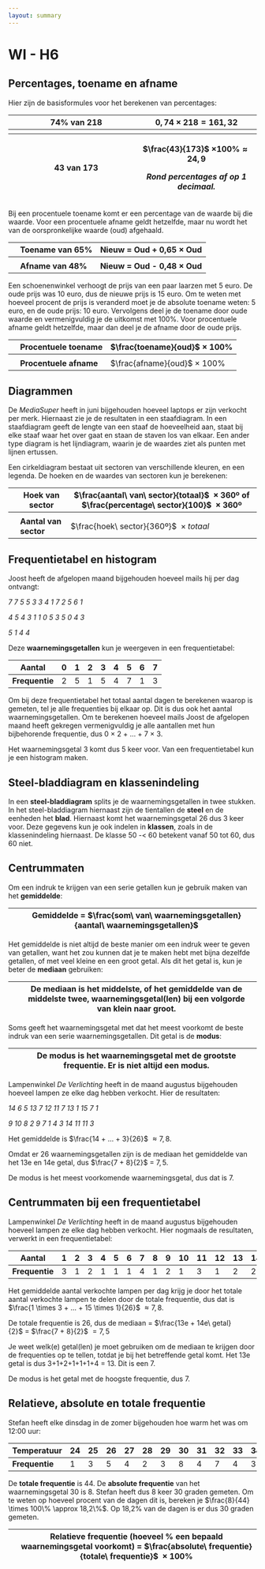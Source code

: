 ```yaml
---
layout: summary
---
```


# WI - H6

## Percentages, toename en afname

Hier zijn de basisformules voor het berekenen van percentages:

<table>
<colgroup>
<col style="width: 1%" />
<col style="width: 49%" />
<col style="width: 49%" />
</colgroup>
<thead>
<tr>
<th></th>
<th><strong>74% van 218</strong></th>
<th><span class="math inline">0, 74 × 218 = 161, 32</span></th>
</tr>
<tr>
<th></th>
<th></th>
<th></th>
</tr>
<tr>
<th></th>
<th><strong>43 van 173</strong></th>
<th><p><span class="math inline">$\frac{43}{173}$</span> <span class="math inline">×100% ≈ 24, 9</span></p>
<p><em><strong>Rond percentages af op 1 decimaal.</strong></em></p></th>
</tr>
</thead>
<tbody>
</tbody>
</table>

Bij een procentuele toename komt er een percentage van de waarde bij die waarde. Voor een procentuele afname geldt hetzelfde, maar nu wordt het van de oorspronkelijke waarde (oud) afgehaald.

|     | **Toename van 65%** | **Nieuw = Oud + 0,65 × Oud** |
|-----|---------------------|------------------------------|
|     |                     |                              |
|     | **Afname van 48%**  | **Nieuw = Oud - 0,48 × Oud** |

Een schoenenwinkel verhoogt de prijs van een paar laarzen met 5 euro. De oude prijs was 10 euro, dus de nieuwe prijs is 15 euro. Om te weten met hoeveel procent de prijs is veranderd moet je de absolute toename weten: 5 euro, en de oude prijs: 10 euro. Vervolgens deel je de toename door oude waarde en vermenigvuldig je de uitkomst met 100%. Voor procentuele afname geldt hetzelfde, maar dan deel je de afname door de oude prijs.

|     | **Procentuele toename** | $`\frac{toename}{oud}`$$`\  \times \ 100\%`$ |
|-----|-------------------------|----------------------------------------------|
|     |                         |                                              |
|     | **Procentuele afname**  | $`\frac{afname}{oud}`$$`\  \times \ 100\%`$  |

## Diagrammen

De *MediaSuper* heeft in juni bijgehouden hoeveel laptops er zijn verkocht per merk. Hiernaast zie je de resultaten in een staafdiagram. In een staafdiagram geeft de lengte van een staaf de hoeveelheid aan, staat bij elke staaf waar het over gaat en staan de staven los van elkaar. Een ander type diagram is het lijndiagram, waarin je de waardes ziet als punten met lijnen ertussen.

Een cirkeldiagram bestaat uit sectoren van verschillende kleuren, en een legenda. De hoeken en de waardes van sectoren kun je berekenen:

|  | **Hoek van sector** | $`\frac{aantal\ van\ sector}{totaal}`$$`\  \times 360`$º of $`\frac{percentage\ sector}{100}`$$`\  \times 360`$º |
|----|----|----|
|  |  |  |
|  | **Aantal van sector** | $`\frac{hoek\ sector}{360º}`$$`\  \times totaal`$ |

## Frequentietabel en histogram

Joost heeft de afgelopen maand bijgehouden hoeveel mails hij per dag ontvangt:

*<span class="mark">7 7 5 5 3 3 4 1 7 2 5 6 1</span>*

*<span class="mark">4 5 4 3 1 1 0 5 3 5 0 4 3</span>*

*<span class="mark">5 1 4 4</span>*

<span class="mark">Deze **waarnemingsgetallen** kun je weergeven in een frequentietabel:</span>

| **<span class="mark">Aantal</span>** | <span class="mark">0</span> | <span class="mark">1</span> | <span class="mark">2</span> | <span class="mark">3</span> | <span class="mark">4</span> | <span class="mark">5</span> | <span class="mark">6</span> | <span class="mark">7</span> |
|----|----|----|----|----|----|----|----|----|
| **<span class="mark">Frequentie</span>** | <span class="mark">2</span> | <span class="mark">5</span> | <span class="mark">1</span> | <span class="mark">5</span> | <span class="mark">4</span> | <span class="mark">7</span> | <span class="mark">1</span> | <span class="mark">3</span> |

<span class="mark">Om bij deze frequentietabel het totaal aantal dagen te berekenen waarop is gemeten, tel je alle frequenties bij elkaar op. Dit is dus ook het aantal waarnemingsgetallen. Om te berekenen hoeveel mails Joost de afgelopen maand heeft gekregen vermenigvuldig je alle aantallen met hun bijbehorende frequentie, dus 0 × 2 + … + 7 × 3.</span>

<span class="mark">Het waarnemingsgetal 3 komt dus 5 keer voor. Van een frequentietabel kun je een histogram maken.</span>

## Steel-bladdiagram en klassenindeling

<span class="mark">In een **steel-bladdiagram** splits je de waarnemingsgetallen in twee stukken. In het steel-bladdiagram hiernaast zijn de tientallen de **steel** en de eenheden het **blad**. Hiernaast komt het waarnemingsgetal 26 dus 3 keer voor. Deze gegevens kun je ook indelen in **klassen**, zoals in de klassenindeling hiernaast. De klasse 50 -\< 60 betekent vanaf 50 tot 60, dus 60 niet.</span>

## Centrummaten

Om een indruk te krijgen van een serie getallen kun je gebruik maken van het **gemiddelde**:

|  | **Gemiddelde =** $`\frac{som\ van\ waarnemingsgetallen}{aantal\ waarnemingsgetallen}`$ |
|----|----|

Het gemiddelde is niet altijd de beste manier om een indruk weer te geven van getallen, want het zou kunnen dat je te maken hebt met bijna dezelfde getallen, of met veel kleine en een groot getal. Als dit het getal is, kun je beter de **mediaan** gebruiken:

|  | **De mediaan is het middelste, of het gemiddelde van de middelste twee, waarnemingsgetal(len) bij een volgorde van klein naar groot.** |
|----|----|

Soms geeft het waarnemingsgetal met dat het meest voorkomt de beste indruk van een serie waarnemingsgetallen. Dit getal is de **modus**:

|  | **De modus is het waarnemingsgetal met de grootste frequentie. Er is niet altijd een modus.** |
|----|----|

<span class="mark">Lampenwinkel *De Verlichting* heeft in de maand augustus bijgehouden hoeveel lampen ze elke dag hebben verkocht. Hier de resultaten:</span>

*<span class="mark">14 6 5 13 7 12 11 7 13 1 15 7 1</span>*

*<span class="mark">9 10 8 2 9 7 1 4 3 14 11 11 3</span>*

Het gemiddelde is $`\frac{14 + ... + 3}{26}`$$`\  \approx 7,8`$.

Omdat er 26 waarnemingsgetallen zijn is de mediaan het gemiddelde van het 13e en 14e getal, dus $`\frac{7 + 8}{2}`$$`\  = \ 7,5`$.

De modus is het meest voorkomende waarnemingsgetal, dus dat is 7.

## Centrummaten bij een frequentietabel

Lampenwinkel *De Verlichting* heeft in de maand augustus bijgehouden hoeveel lampen ze elke dag hebben verkocht. Hier nogmaals de resultaten, verwerkt in een frequentietabel:

| **<span class="mark">Aantal</span>** | <span class="mark">1</span> | <span class="mark">2</span> | <span class="mark">3</span> | <span class="mark">4</span> | <span class="mark">5</span> | <span class="mark">6</span> | <span class="mark">7</span> | <span class="mark">8</span> | <span class="mark">9</span> | <span class="mark">10</span> | <span class="mark">11</span> | <span class="mark">12</span> | <span class="mark">13</span> | <span class="mark">14</span> | <span class="mark">15</span> |
|----|----|----|----|----|----|----|----|----|----|----|----|----|----|----|----|
| **<span class="mark">Frequentie</span>** | <span class="mark">3</span> | <span class="mark">1</span> | <span class="mark">2</span> | <span class="mark">1</span> | <span class="mark">1</span> | <span class="mark">1</span> | <span class="mark">4</span> | <span class="mark">1</span> | <span class="mark">2</span> | <span class="mark">1</span> | <span class="mark">3</span> | <span class="mark">1</span> | <span class="mark">2</span> | <span class="mark">2</span> | <span class="mark">1</span> |

Het gemiddelde aantal verkochte lampen per dag krijg je door het totale aantal verkochte lampen te delen door de totale frequentie, dus dat is $`\frac{1 \times 3 + ... + 15 \times 1}{26}`$ $`\approx 7,8`$.

De totale frequentie is 26, dus de mediaan = $`\frac{13e + 14e\ getal}{2}`$$`\  = \ `$$`\frac{7 + 8}{2}`$$`\  = 7,5\ `$

Je weet welk(e) getal(len) je moet gebruiken om de mediaan te krijgen door de frequenties op te tellen, totdat je bij het betreffende getal komt. Het 13e getal is dus 3+1+2+1+1+1+4 = 13. Dit is een 7.

De modus is het getal met de hoogste frequentie, dus 7.

## Relatieve, absolute en totale frequentie

Stefan heeft elke dinsdag in de zomer bijgehouden hoe warm het was om 12:00 uur:

| **Temperatuur** | 24  | 25  | 26  | 27  | 28  | 29  | 30  | 31  | 32  | 33  | 34  |
|-----------------|-----|-----|-----|-----|-----|-----|-----|-----|-----|-----|-----|
| **Frequentie**  | 1   | 3   | 5   | 4   | 2   | 3   | 8   | 4   | 7   | 4   | 3   |

De **totale frequentie** is 44. De **absolute frequentie** van het waarnemingsgetal 30 is 8. Stefan heeft dus 8 keer 30 graden gemeten. Om te weten op hoeveel procent van de dagen dit is, bereken je $`\frac{8}{44} \times 100\% \approx 18,2\%`$. Op 18,2% van de dagen is er dus 30 graden gemeten.

|  | **Relatieve frequentie (hoeveel % een bepaald waarnemingsgetal voorkomt) =** $`\frac{absolute\ frequentie}{totale\ frequentie}`$$`\  \times 100\%`$ |
|----|----|
